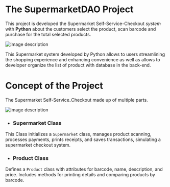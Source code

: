  # The SupermarketDAO Project
This project is developed the Supermarket Self-Service-Checkout *system* with **Python** about the customers select the product, scan barcode and purchase for the total selected products.


![image description](https://www.channelnews.com.au/wp-content/uploads/2020/01/Self-Check-Out-Coles.jpg)

This Supermarket system developed by Python allows to users streamlining the shopping experience and enhancing convenience as well as allows to developer organize the list of product with database in the back-end.

# Concept of the Project

The Supermarket Self-Service_Checkout made up of multiple parts.

![image description](https://github.com/ChungmanPARK12/Test2/assets/162090754/74ebdadb-a7a2-41db-8edb-564b5f8b2e32)

* ### Supermarket Class

This Class initializes a `Supermarket` class, manages product scanning, processes payments, prints receipts, and saves transactions, simulating a supermarket checkout system.

* ### Product Class

Defines a `Product` class with attributes for barcode, name, description, and price. Includes methods for printing details and comparing products by barcode.
